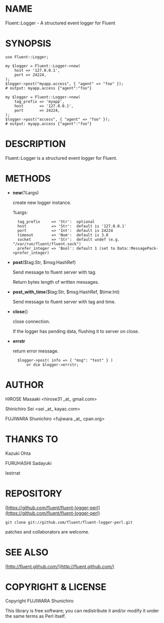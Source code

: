 # NAME

Fluent::Logger - A structured event logger for Fluent

# SYNOPSIS

    use Fluent::Logger;
    
    my $logger = Fluent::Logger->new(
        host => '127.0.0.1',
        port => 24224,
    );
    $logger->post("myapp.access", { "agent" => "foo" });
    # output: myapp.access {"agent":"foo"}
    
    my $logger = Fluent::Logger->new(
        tag_prefix => 'myapp',
        host       => '127.0.0.1',
        port       => 24224,
    );
    $logger->post("access", { "agent" => "foo" });
    # output: myapp.access {"agent":"foo"}

# DESCRIPTION

Fluent::Logger is a structured event logger for Fluent.

# METHODS

- __new__(%args)

    create new logger instance.

    %args:

        tag_prefix     => 'Str':  optional
        host           => 'Str':  default is '127.0.0.1'
        port           => 'Int':  default is 24224
        timeout        => 'Num':  default is 3.0
        socket         => 'Str':  default undef (e.g. "/var/run/fluent/fluent.sock")
        prefer_integer => 'Bool': default 1 (set to Data::MessagePack->prefer_integer)

- __post__($tag:Str, $msg:HashRef)

    Send message to fluent server with tag.

    Return bytes length of written messages.

- __post\_with\_time__($tag:Str, $msg:HashRef, $time:Int)

    Send message to fluent server with tag and time.

- __close__()

    close connection.

    If the logger has pending data, flushing it to server on close.

- __errstr__

    return error message.

        $logger->post( info => { "msg": "test" } )
            or die $logger->errstr;

# AUTHOR

HIROSE Masaaki <hirose31 \_at\_ gmail.com>

Shinichiro Sei <sei \_at\_ kayac.com>

FUJIWARA Shunichiro <fujiwara \_at\_ cpan.org>

# THANKS TO

Kazuki Ohta

FURUHASHI Sadayuki

lestrrat

# REPOSITORY

[https://github.com/fluent/fluent-logger-perl](https://github.com/fluent/fluent-logger-perl)

    git clone git://github.com/fluent/fluent-logger-perl.git

patches and collaborators are welcome.

# SEE ALSO

[http://fluent.github.com/](http://fluent.github.com/)

# COPYRIGHT & LICENSE

Copyright FUJIWARA Shunichiro

This library is free software; you can redistribute it and/or modify
it under the same terms as Perl itself.
